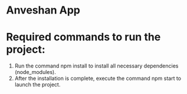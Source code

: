 # Anveshan App

# Required commands to run the project:

1. Run the command npm install to install all necessary dependencies (node_modules).
2. After the installation is complete, execute the command npm start to launch the project.

